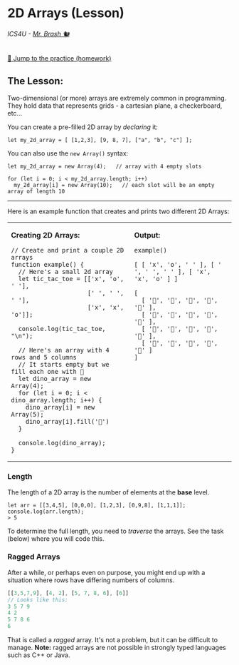 # 2D Arrays (Lesson)

###### ICS4U - [Mr. Brash 🐿️](https://www.brash.ca/ics4uc/lessons/9)

[🔗 Jump to the practice (homework)](./.lesson/TASKS.md)

<style>
table{
    border: none !important;
    border-collapse:collapse;
}
</style>

## The Lesson:
Two-dimensional (or more) arrays are extremely common in programming. They hold data that represents grids - a cartesian plane, a checkerboard, etc...

You can create a pre-filled 2D array by _declaring_ it:

```JS
let my_2d_array = [ [1,2,3], [9, 8, 7], ["a", "b", "c"] ];
```
You can also use the `new Array()` syntax:

```JS
let my_2d_array = new Array(4);   // array with 4 empty slots

for (let i = 0; i < my_2d_array.length; i++)
  my_2d_array[i] = new Array(10);   // each slot will be an empty array of length 10
```

---

Here is an example function that creates and prints two different 2D Arrays:
<table><tr><td>

**Creating 2D Arrays:**  
```JS
// Create and print a couple 2D arrays
function example() {
  // Here's a small 2d array
  let tic_tac_toe = [['x', 'o', ' '],
                     [' ', ' ', ' '],
                     ['x', 'x', 'o']];

  console.log(tic_tac_toe, "\n");
  
  // Here's an array with 4 rows and 5 columns
  // It starts empty but we fill each one with 🦖
  let dino_array = new Array(4);
  for (let i = 0; i < dino_array.length; i++) {
    dino_array[i] = new Array(5);
    dino_array[i].fill('🦖')
  }

  console.log(dino_array);
}
```

    
</td>
<td valign="top">

**Output:**  
```
example()

[ [ 'x', 'o', ' ' ], [ ' ', ' ', ' ' ], [ 'x', 'x', 'o' ] ] 

[
  [ '🦖', '🦖', '🦖', '🦖', '🦖' ],
  [ '🦖', '🦖', '🦖', '🦖', '🦖' ],
  [ '🦖', '🦖', '🦖', '🦖', '🦖' ],
  [ '🦖', '🦖', '🦖', '🦖', '🦖' ]
]

```

</td></tr></table>


### Length
The length of a 2D array is the number of elements at the **base** level.

```JS
let arr = [[3,4,5], [0,0,0], [1,2,3], [0,9,8], [1,1,1]];
console.log(arr.length);
> 5
```

To determine the full length, you need to _traverse_ the arrays. See the task (below) where you will code this.


### Ragged Arrays
After a while, or perhaps even on purpose, you might end up with a situation where rows have differing numbers of columns.

```js
[[3,5,7,9], [4, 2], [5, 7, 8, 6], [6]]
// Looks like this:
3 5 7 9
4 2
5 7 8 6
6
```

That is called a _ragged_ array. It's not a problem, but it can be difficult to manage. **Note:** ragged arrays are not possible in strongly typed languages such as C++ or Java.


